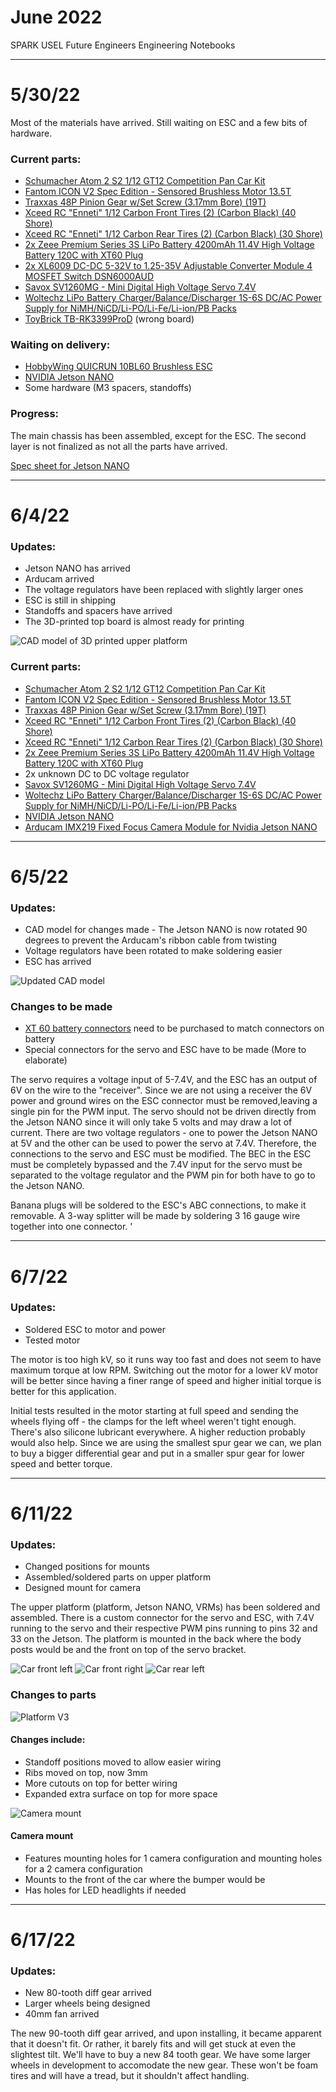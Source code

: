 # June 2022
SPARK USEL Future Engineers Engineering Notebooks

***

# 5/30/22
Most of the materials have arrived. Still waiting on ESC and a few bits of hardware.

### Current parts:
* [Schumacher Atom 2 S2 1/12 GT12 Competition Pan Car Kit](https://www.amainhobbies.com/schumacher-atom-2-s2-1-12-gt12-competition-pan-car-kit-schk179/p1055346)
* [Fantom ICON V2 Spec Edition - Sensored Brushless Motor 13.5T](https://fantomracing.com/shop/motors/spec-motors/13-5-icon-v2-works-edition/)
* [Traxxas 48P Pinion Gear w/Set Screw (3.17mm Bore) (19T)](https://urcraceway.com/traxxas-48p-pinion-gear-w-set-screw-3-17mm-bore-19t/)
* [Xceed RC "Enneti" 1/12 Carbon Front Tires (2) (Carbon Black) (40 Shore)](https://www.amainhobbies.com/xceed-rc-enneti-1-12-carbon-front-tires-2-carbon-black-40-shore-xcd101708/p385419?v=209225)
* [Xceed RC "Enneti" 1/12 Carbon Rear Tires (2) (Carbon Black) (30 Shore)](https://www.amainhobbies.com/xceed-rc-enneti-1-12-carbon-rear-tires-2-carbon-black-30-shore-xcd101710/p385420?v=209219)
* [2x Zeee Premium Series 3S LiPo Battery 4200mAh 11.4V High Voltage Battery 120C with XT60 Plug](https://www.ebay.com/itm/384548969557)
* [2x XL6009 DC-DC 5-32V to 1.25-35V Adjustable Converter Module 4 MOSFET Switch DSN6000AUD](https://www.amazon.com/Automatic-Transformer-Adjustable-Converter-DSN6000AUD/dp/B07LH9H14J)
* [Savox SV1260MG - Mini Digital High Voltage Servo 7.4V](https://www.savoxusa.com/products/savsv1260mg-mini-digital-high-voltage)
* [Woltechz LiPo Battery Charger/Balance/Discharger 1S-6S DC/AC Power Supply for NiMH/NiCD/Li-PO/Li-Fe/Li-ion/PB Packs](https://www.amazon.com/Sky-toy-ST-B6AC-Discharger-Connectors/dp/B07KDSGJFD)
* [ToyBrick TB-RK3399ProD](https://t.rock-chips.com/en/portal.php?mod=view&aid=4) (wrong board)

### Waiting on delivery:
* [HobbyWing QUICRUN 10BL60 Brushless ESC](https://www.hobbywingdirect.com/products/quicrun-wp-10bl60)
* [NVIDIA Jetson NANO](https://developer.nvidia.com/embedded/jetson-NANO-developer-kit)
* Some hardware (M3 spacers, standoffs)

### Progress:
The main chassis has been assembled, except for the ESC. The second layer is not finalized as not all the parts have arrived.

[Spec sheet for Jetson NANO](https://developer.download.nvidia.com/assets/embedded/secure/jetson/NANO/docs/NV_Jetson_NANO_Developer_Kit_User_Guide.pdf?aJ8W6GWivAd7V9OS_o_qsSn7KA77QyiE0PEwfwRWNeehVAX9npbFyM8k9_gv23UKbhmdqrOPE5fmew42qneyc7aQuFmsc3kmDEYXGVIkD1VZQqRESb1ckKkN1tgdD8N23PqjXjPDW5a5W5Tmm1hMIftq4S3DHkGNtKmrRz6JtQRNGpfv7O_eLdTq8whnvaFBcaU&t=eyJscyI6ImdzZW8iLCJsc2QiOiJodHRwczpcL1wvd3d3Lmdvb2dsZS5jb21cLyJ9)

***

# 6/4/22

### Updates:
* Jetson NANO has arrived
* Arducam arrived
* The voltage regulators have been replaced with slightly larger ones
* ESC is still in shipping
* Standoffs and spacers have arrived
* The 3D-printed top board is almost ready for printing

![CAD model of 3D printed upper platform](./June/6-4-22-a.png)

### Current parts:
* [Schumacher Atom 2 S2 1/12 GT12 Competition Pan Car Kit](https://www.amainhobbies.com/schumacher-atom-2-s2-1-12-gt12-competition-pan-car-kit-schk179/p1055346)
* [Fantom ICON V2 Spec Edition - Sensored Brushless Motor 13.5T](https://fantomracing.com/shop/motors/spec-motors/13-5-icon-v2-works-edition/)
* [Traxxas 48P Pinion Gear w/Set Screw (3.17mm Bore) (19T)](https://urcraceway.com/traxxas-48p-pinion-gear-w-set-screw-3-17mm-bore-19t/)
* [Xceed RC "Enneti" 1/12 Carbon Front Tires (2) (Carbon Black) (40 Shore)](https://www.amainhobbies.com/xceed-rc-enneti-1-12-carbon-front-tires-2-carbon-black-40-shore-xcd101708/p385419?v=209225)
* [Xceed RC "Enneti" 1/12 Carbon Rear Tires (2) (Carbon Black) (30 Shore)](https://www.amainhobbies.com/xceed-rc-enneti-1-12-carbon-rear-tires-2-carbon-black-30-shore-xcd101710/p385420?v=209219)
* [2x Zeee Premium Series 3S LiPo Battery 4200mAh 11.4V High Voltage Battery 120C with XT60 Plug](https://www.ebay.com/itm/384548969557)
* 2x unknown DC to DC voltage regulator
* [Savox SV1260MG - Mini Digital High Voltage Servo 7.4V](https://www.savoxusa.com/products/savsv1260mg-mini-digital-high-voltage)
* [Woltechz LiPo Battery Charger/Balance/Discharger 1S-6S DC/AC Power Supply for NiMH/NiCD/Li-PO/Li-Fe/Li-ion/PB Packs](https://www.amazon.com/Sky-toy-ST-B6AC-Discharger-Connectors/dp/B07KDSGJFD)
* [NVIDIA Jetson NANO](https://developer.nvidia.com/embedded/jetson-NANO-developer-kit)
* [Arducam IMX219 Fixed Focus Camera Module for Nvidia Jetson NANO](https://www.arducam.com/product/b0191-arducam-imx219-visible-light-fixed-focus-camera-module-nvidia-jetson-NANO-raspberry-pi-compute-module/)

***

# 6/5/22

### Updates:
* CAD model for changes made - The Jetson NANO is now rotated 90 degrees to prevent the Arducam's ribbon cable from twisting
* Voltage regulators have been rotated to make soldering easier
* ESC has arrived

![Updated CAD model](./June/6-5-22-a.png)

### Changes to be made
* [XT 60 battery connectors](https://www.amazon.com/OOOUSE-XT60-Connector-Pairs-pairs/dp/B005FAPYXS) need to be purchased to match connectors on battery
* Special connectors for the servo and ESC have to be made (More to elaborate)

The servo requires a voltage input of 5-7.4V, and the ESC has an output of 6V on the wire to the "receiver". Since we are not using a receiver the 6V power and ground wires on the ESC connector must be removed,leaving a single pin for the PWM input. The servo should not be driven directly from the Jetson NANO since it will only take 5 volts and may draw a lot of current. There are two voltage regulators - one to power the Jetson NANO at 5V and the other can be used to power the servo at 7.4V. Therefore, the connections to the servo and ESC must be modified. The BEC in the ESC must be completely bypassed and the 7.4V input for the servo must be separated to the voltage regulator and the PWM pin for both have to go to the Jetson NANO.

Banana plugs will be soldered to the ESC's ABC connections, to make it removable. A 3-way splitter will be made by soldering 3 16 gauge wire together into one connector.
'
***

# 6/7/22

### Updates:
* Soldered ESC to motor and power
* Tested motor

The motor is too high kV, so it runs way too fast and does not seem to have maximum torque at low RPM. Switching out the motor for a lower kV motor will be better since having a finer range of speed and higher initial torque is better for this application.

Initial tests resulted in the motor starting at full speed and sending the wheels flying off - the clamps for the left wheel weren't tight enough. There's also silicone lubricant everywhere. A higher reduction probably would also help. Since we are using the smallest spur gear we can, we plan to buy a bigger differential gear and put in a smaller spur gear for lower speed and better torque.

***

# 6/11/22

### Updates:
* Changed positions for mounts
* Assembled/soldered parts on upper platform
* Designed mount for camera

The upper platform (platform, Jetson NANO, VRMs) has been soldered and assembled. There is a custom connector for the servo and ESC, with 7.4V running to the servo and their respective PWM pins running to pins 32 and 33 on the Jetson. The platform is mounted in the back where the body posts would be and the front on top of the servo bracket.

![Car front left](./June/6-11-22-c.jpg)
![Car front right](./June/6-11-22-d.jpg)
![Car rear left](./June/6-11-22-e.jpg)

### Changes to parts

![Platform V3](./June/6-11-22-a.png)
#### Changes include:
* Standoff positions moved to allow easier wiring
* Ribs moved on top, now 3mm
* More cutouts on top for better wiring
* Expanded extra surface on top for more space

![Camera mount](./June/6-11-22-b.png)

#### Camera mount
* Features mounting holes for 1 camera configuration and mounting holes for a 2 camera configuration
* Mounts to the front of the car where the bumper would be
* Has holes for LED headlights if needed

***

# 6/17/22

### Updates:
* New 80-tooth diff gear arrived
* Larger wheels being designed
* 40mm fan arrived

The new 90-tooth diff gear arrived, and upon installing, it became apparent that it doesn't fit. Or rather, it barely fits and will get stuck at even the slightest tilt. We'll have to buy a new 84 tooth gear. We have some larger wheels in development to accomodate the new gear. These won't be foam tires and will have a tread, but it shouldn't affect handling.
